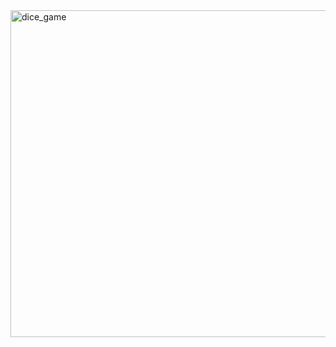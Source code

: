 
<img width="523" alt="dice_game" src="https://github.com/user-attachments/assets/5ec979e7-2f13-4fac-9f5f-b7ee938e756a" />
